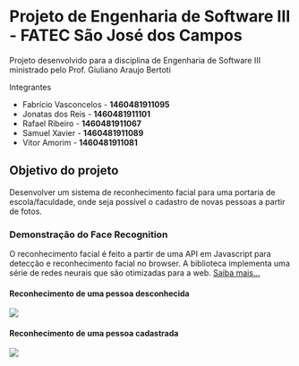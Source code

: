 # Projeto de Engenharia de Software III - FATEC São José dos Campos
Projeto desenvolvido para a disciplina de Engenharia de Software III ministrado pelo Prof. Giuliano Araujo Bertoti

Integrantes
- Fabrício Vasconcelos - **1460481911095**
- Jonatas dos Reis - **1460481911101**
- Rafael Ribeiro - **1460481911067**
- Samuel Xavier - **1460481911089**
- Vitor Amorim - **1460481911081**

## Objetivo do projeto
Desenvolver um sistema de reconhecimento facial para uma portaria de escola/faculdade, onde seja possível o cadastro de novas pessoas a partir de fotos.

### Demonstração do Face Recognition
O reconhecimento facial é feito a partir de uma API em Javascript para detecção e reconhecimento facial no browser. A biblioteca implementa uma série de redes neurais que são otimizadas para a web.
[Saiba mais...](https://github.com/justadudewhohacks/face-api.js/)

#### Reconhecimento de uma pessoa desconhecida
![](https://i.imgur.com/4Be1vjv.jpg)

#### Reconhecimento de uma pessoa cadastrada
![](https://i.imgur.com/Ps4b6in.jpg)
